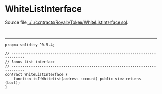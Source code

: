 # WhiteListInterface

Source file [../../contracts/RoyaltyToken/WhiteListInterface.sol](../../contracts/RoyaltyToken/WhiteListInterface.sol).

<br />

<hr />

```solidity
pragma solidity ^0.5.4;

// ----------------------------------------------------------------------------
// Bonus List interface
// ----------------------------------------------------------------------------
contract WhiteListInterface {
    function isInWhiteList(address account) public view returns (bool);
}

```
